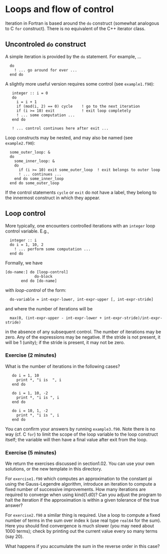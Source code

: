 # Loops and flow of control

Iteration in Fortran is based around the `do` construct (somewhat analogous to
C `for` construct). There is no equivalent of the C++ iterator class.

## Uncontroled `do` construct

A simple iteration is provided by the `do` statement. For example, ...
```
  do
    ! ... go around for ever ...
  end do
```
A slightly more useful version requires some control (see `example1.f90`):
```
   integer :: i = 0
   do
     i = i + 1
     if (mod(i, 2) == 0) cycle    ! go to the next iteration
     if (i >= 10) exit            ! exit loop completely
     ! ... some computation ...
   end do

   ! ... control continues here after exit ...
```
Loop constructs may be nested, and may also be named (see `example2.f90`):
```
  some_outer_loop: &
  do
    some_inner_loop: &
    do
      if (i >= 10) exit some_outer_loop  ! exit belongs to outer loop
      ! ... continues ...
    end do some_inner_loop
  end do some_outer_loop
```
If the control statements `cycle` or `exit` do not have a label,
they belong to the innermost construct in which they appear.


## Loop control

More typically, one encounters controlled iterations with an `integer`
loop control variable. E.g.,
```
  integer :: i
  do i = 1, 10, 2
    ! ... perform some computation ...
  end do
```
Formally, we have
```
[do-name:] do [loop-control]
             do-block
	   end do [do-name]
```
with _loop-control_ of the form:
```
  do-variable = int-expr-lower, int-expr-upper [, int-expr-stride]
```
and where the number of iterations will be
```
  max(0, (int-expr-upper - int-expr-lower + int-expr-stride)/int-expr-stride)
```
in the absence of any subsequent control. The number of iterations may
be zero. Any of the expressions may be negative. If the stride is not
present, it will be 1 (unity); if the stride is present, it may not be zero.

### Exercise (2 minutes)

What is the number of iterations in the following cases?
```
   do i = 1, 10
     print *, "i is  ", i
   end do

   do i = 1, 10, -2
     print *, "i is ", i
   end do

   do i = 10, 1, -2
     print *, "i is ", i
   end do
```
You can confirm your answers by running `example3.f90`. Note there is
no way (cf. C `for`) to limit the scope of the loop
variable to the loop construct itself; the variable will then have a
final value after exit from the loop.

### Exercise (5 minutes)

We return the exercises discussed in section1.02. You can use your
own solutions, or the new template in this directory.

For `exercise1.f90` which computes an approximation to the constant pi
using the Gauss-Legendre algorithm, introduce an iteration to
compute a fixed number of successive improvements. How many
iterations are required to converge when using kind(1.d0)? Can you
adjust the program to halt the iteration if the approximation
is within a given tolerance of the true answer?

For `exercise2.f90` a similar thing is required. Use a loop to compute
a fixed number of terms in the sum over index k (use real type `real64`
for the sum). Here you should find convergence is much slower (you
may need about 1000 terms); check by printing out the current value
every so many terms (say 20).

What happens if you accumulate the sum in the reverse order in this case?
